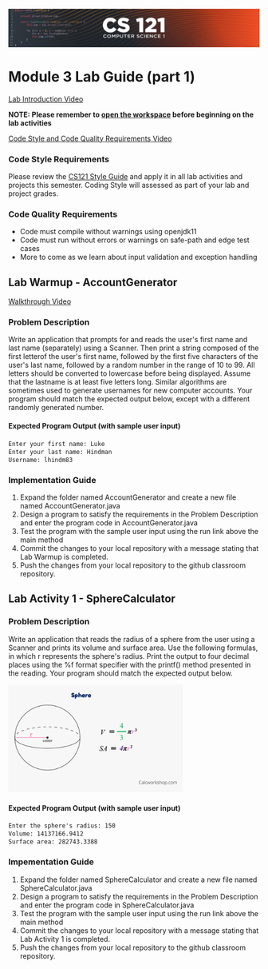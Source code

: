 ![CS121 Banner](images/CS121-BANNER.svg)
# Module 3 Lab Guide (part 1)
[Lab Introduction Video](https://boisestate.hosted.panopto.com/Panopto/Pages/Viewer.aspx?id=eb37a585-2543-437d-a818-ae24017afdb0&start=0)  

**NOTE: Please remember to [open the workspace](images/open-lab-workspace.png) before beginning on the lab activities** 

[Code Style and Code Quality Requirements Video](https://youtu.be/LgCIyZesyig) 

### Code Style Requirements
Please review the [CS121 Style Guide](https://docs.google.com/document/d/1LWbGQBKkApnNAzzgwOSvRM03DmhYWx5yEfecT2WXfjI/edit?usp=sharing) and apply it in all lab activities and projects this semester. Coding Style will assessed as part of your lab and project grades.

### Code Quality Requirements
- Code must compile without warnings using openjdk11
- Code must run without errors or warnings on safe-path and edge test cases
- More to come as we learn about input validation and exception handling
## Lab Warmup - AccountGenerator
[Walkthrough Video](https://boisestate.hosted.panopto.com/Panopto/Pages/Viewer.aspx?id=93186327-17eb-485d-8581-ae24017afdb1&start=0)
### Problem Description
Write an application that prompts for and reads the user's first name and last name (separately) using a Scanner. Then print a string composed of the first letterof the user's first name, followed by the first five characters of the user's last name, followed by a random number in the range of 10 to 99. All letters should be converted to lowercase before being displayed. Assume that the lastname is at least five letters long.  Similar algorithms are sometimes used to generate usernames for new computer accounts.  Your program should match the expected output below, except with a different randomly generated number. 

#### Expected Program Output (with sample user input)
```
Enter your first name: Luke
Enter your last name: Hindman
Username: lhindm83
```

### Implementation Guide
1. Expand the folder named AccountGenerator and create a new file named AccountGenerator.java
2. Design a program to satisfy the requirements in the Problem Description and enter the program code in AccountGenerator.java
3. Test the program with the sample user input using the run link above the main method
4. Commit the changes to your local repository with a message stating that Lab Warmup is completed.
5. Push the changes from your local repository to the github classroom repository.



## Lab Activity 1 - SphereCalculator
### Problem Description
Write an application that reads the radius of a sphere from the user using a Scanner and prints its volume and surface area.  Use the following formulas, in which r represents the sphere's radius.  Print the output to four decimal places using the %f format specifier with the printf() method presented in the reading.  Your program should match the expected output below.

<img src="images/volume-and-surface-area-formula.png" alt="Sphere Formulas" width="350">

#### Expected Program Output (with sample user input)
```
Enter the sphere's radius: 150
Volume: 14137166.9412
Surface area: 282743.3388
```

### Impementation Guide
1. Expand the folder named SphereCalculator and create a new file named SphereCalculator.java
2. Design a program to satisfy the requirements in the Problem Description and enter the program code in SphereCalculator.java
3. Test the program with the sample user input using the run link above the main method
4. Commit the changes to your local repository with a message stating that Lab Activity 1 is completed.
5. Push the changes from your local repository to the github classroom repository.

